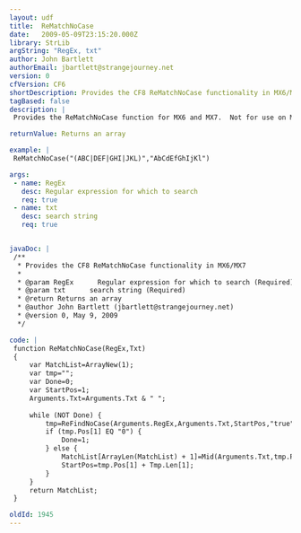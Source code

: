 ```yaml
---
layout: udf
title:  ReMatchNoCase
date:   2009-05-09T23:15:20.000Z
library: StrLib
argString: "RegEx, txt"
author: John Bartlett
authorEmail: jbartlett@strangejourney.net
version: 0
cfVersion: CF6
shortDescription: Provides the CF8 ReMatchNoCase functionality in MX6/MX7
tagBased: false
description: |
 Provides the ReMatchNoCase function for MX6 and MX7.  Not for use on MX8 (built in function).

returnValue: Returns an array

example: |
 ReMatchNoCase("(ABC|DEF|GHI|JKL)","AbCdEfGhIjKl")

args:
 - name: RegEx
   desc: Regular expression for which to search
   req: true
 - name: txt
   desc: search string
   req: true


javaDoc: |
 /**
  * Provides the CF8 ReMatchNoCase functionality in MX6/MX7
  * 
  * @param RegEx      Regular expression for which to search (Required)
  * @param txt      search string (Required)
  * @return Returns an array 
  * @author John Bartlett (jbartlett@strangejourney.net) 
  * @version 0, May 9, 2009 
  */

code: |
 function ReMatchNoCase(RegEx,Txt)
 {
     var MatchList=ArrayNew(1);
     var tmp="";
     var Done=0;
     var StartPos=1;
     Arguments.Txt=Arguments.Txt & " ";
 
     while (NOT Done) {
         tmp=ReFindNoCase(Arguments.RegEx,Arguments.Txt,StartPos,"true");
         if (tmp.Pos[1] EQ "0") {
             Done=1;
         } else {
             MatchList[ArrayLen(MatchList) + 1]=Mid(Arguments.Txt,tmp.Pos[1],tmp.Len[1]);
             StartPos=tmp.Pos[1] + Tmp.Len[1];
         }
     }
     return MatchList;
 }

oldId: 1945
---
```


